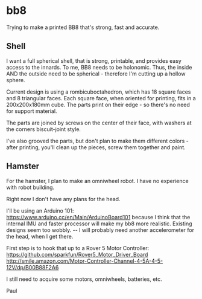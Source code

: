# bb8
Trying to make a printed BB8 that's strong, fast and accurate.

## Shell
I want a full spherical shell, that is strong, printable, and provides easy access to the innards.
To me, BB8 needs to be holonomic.  Thus, the inside AND the outside need to be spherical - therefore I'm cutting up
a hollow sphere.

Current design is using a rombicuboctahedron, which has 18 square faces and 8 triangular faces.
Each square face, when oriented for printing, fits in a 200x200x180mm cube.
The parts print on their edge - so there's no need for support material.

The parts are joined by screws on the center of their face, with washers at the corners biscuit-joint style.

I've also grooved the parts, but don't plan to make them different colors - after printing, you'll clean up the pieces,
screw them together and paint.

## Hamster
For the hamster, I plan to make an omniwheel robot.  I have no experience with robot building.

Right now I don't have any plans for the head.


I'll be using an Arduino 101: https://www.arduino.cc/en/Main/ArduinoBoard101
because I think that the internal IMU and faster processor will make my bb8 more realistic.  Existing designs seem too wobbly.
  -- I will probably need another accelerometer for the head, when I get there.

First step is to hook that up to a Rover 5 Motor Controller:
https://github.com/sparkfun/Rover5_Motor_Driver_Board
http://smile.amazon.com/Motor-Controller-Channel-4-5A-4-5-12V/dp/B00B88F2A6

I still need to acquire some motors, omniwheels, batteries, etc.

Paul

